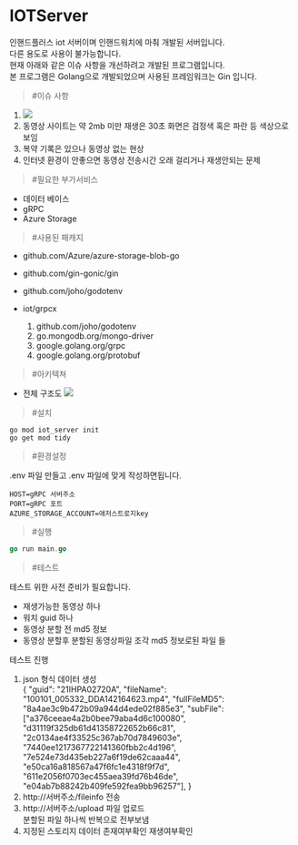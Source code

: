 # IOTServer

인핸드플러스 iot 서버이며 인핸드워치에 마춰 개발된 서버입니다.  
다른 용도로 사용이 불가능합니다.  
현재 아래와 같은 이슈 사항을 개선하려고 개발된 프로그램입니다.  
본 프로그램은 Golang으로 개발되었으며 사용된 프레임워크는 Gin 입니다.

> #이슈 사항

1. <image src ="./img/0kb.png">
2. 동영상 사이트는 약 2mb 미만 재생은 30초 화면은 검정색 혹은 파란 등 색상으로 보임
3. 복약 기록은 있으나 동영상 없는 현상
4. 인터넷 환경이 안좋으면 동영상 전송시간 오래 걸리거나 재생안되는 문제

> #필요한 부가서비스

- 데이터 베이스
- gRPC
- Azure Storage

> #사용된 패캐지

- github.com/Azure/azure-storage-blob-go
- github.com/gin-gonic/gin
- github.com/joho/godotenv
- iot/grpcx

  1. github.com/joho/godotenv
  2. go.mongodb.org/mongo-driver
  3. google.golang.org/grpc
  4. google.golang.org/protobuf

> #아키텍쳐

- 전체 구조도
  <image src="./img/iot.jpg">

> #설치

```golang
go mod iot_server init
go get mod tidy
```

> #환경설정

.env 파일 만들고 .env 파일에 맞게 작성하면됩니다.

```env
HOST=gRPC 서버주소
PORT=gRPC 포트
AZURE_STORAGE_ACCOUNT=애저스트로지key
```

> #실행

```go
go run main.go
```

> #테스트

테스트 위한 사전 준비가 필요합니다.

- 재생가능한 동영상 하나
- 워치 guid 하나
- 동영상 분할 전 md5 정보
- 동영상 분할후 분할된 동영상파일 조각 md5 정보로된 파일 들

테스트 진행

1. json 형식 데이터 생성  
   {
   "guid": "21IHPA02720A",
   "fileName": "100101_005332_DDA142164623.mp4",
   "fullFileMD5": "8a4ae3c9b472b09a944d4ede02f885e3",
   "subFile": ["a376ceeae4a2b0bee79aba4d6c100080",
   "d31119f325db61d41358722652b66c81",
   "2c0134ae4f33525c367ab70d7849603e",
   "7440ee1217367722141360fbb2c4d196",
   "7e524e73d435eb227a6f19de62caaa44",
   "e50ca16a818567a47f6fc1e4318f9f7d",
   "611e2056f0703ec455aea39fd76b46de",
   "e04ab7b88242b409fe592fea9bb96257"],
   }
2. http://서버주소/fileinfo 전송
3. http://서버주소/upload 파일 업로드  
   분할된 파일 하나씩 반복으로 전부보냄
4. 지정된 스토리지 데이터 존재여부확인 재생여부확인
